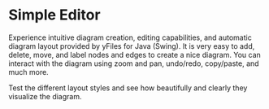 # Simple Editor
  

 Experience intuitive diagram creation, editing capabilities, and automatic diagram layout provided by yFiles for Java (Swing). It is very easy to add, delete, move, and label nodes and edges to create a nice diagram. You can interact with the diagram using zoom and pan, undo/redo, copy/paste, and much more.   

 Test the different layout styles and see how beautifully and clearly they visualize the diagram.   